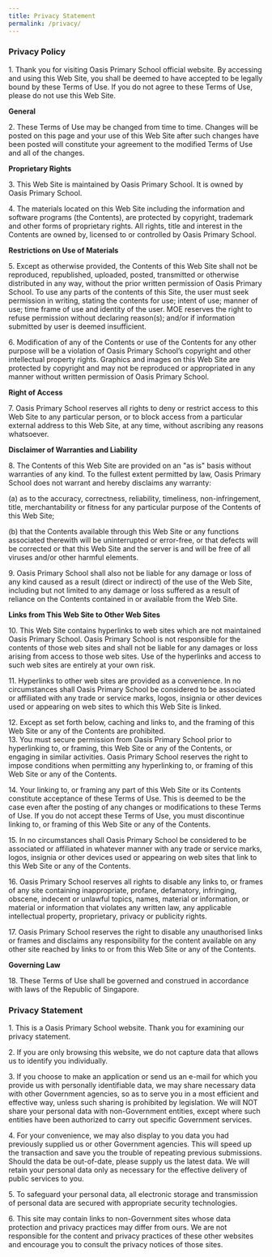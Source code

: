 ```yaml
---
title: Privacy Statement
permalink: /privacy/
---
```

### **Privacy Policy**

1\. Thank you for visiting Oasis Primary School official website. By accessing and using this Web Site, you shall be deemed to have accepted to be legally bound by these Terms of Use. If you do not agree to these Terms of Use, please do not use this Web Site.

**General**

2\. These Terms of Use may be changed from time to time. Changes will be posted on this page and your use of this Web Site after such changes have been posted will constitute your agreement to the modified Terms of Use and all of the changes.

**Proprietary Rights**

3\. This Web Site is maintained by Oasis Primary School. It is owned by Oasis Primary School.

4\. The materials located on this Web Site including the information and software programs (the Contents), are protected by copyright, trademark and other forms of proprietary rights. All rights, title and interest in the Contents are owned by, licensed to or controlled by Oasis Primary School.

**Restrictions on Use of Materials**

5\. Except as otherwise provided, the Contents of this Web Site shall not be reproduced, republished, uploaded, posted, transmitted or otherwise distributed in any way, without the prior written permission of Oasis Primary School. To use any parts of the contents of this Site, the user must seek permission in writing, stating the contents for use; intent of use; manner of use; time frame of use and identity of the user. MOE reserves the right to refuse permission without declaring reason(s); and/or if information submitted by user is deemed insufficient.

6\. Modification of any of the Contents or use of the Contents for any other purpose will be a violation of Oasis Primary School’s copyright and other intellectual property rights. Graphics and images on this Web Site are protected by copyright and may not be reproduced or appropriated in any manner without written permission of Oasis Primary School.

**Right of Access**

7\. Oasis Primary School reserves all rights to deny or restrict access to this Web Site to any particular person, or to block access from a particular external address to this Web Site, at any time, without ascribing any reasons whatsoever.

**Disclaimer of Warranties and Liability**

8\. The Contents of this Web Site are provided on an "as is" basis without warranties of any kind. To the fullest extent permitted by law, Oasis Primary School does not warrant and hereby disclaims any warranty:

(a) as to the accuracy, correctness, reliability, timeliness, non-infringement, title, merchantability or fitness for any particular purpose of the Contents of this Web Site;

(b) that the Contents available through this Web Site or any functions associated therewith will be uninterrupted or error-free, or that defects will be corrected or that this Web Site and the server is and will be free of all viruses and/or other harmful elements.

9\. Oasis Primary School shall also not be liable for any damage or loss of any kind caused as a result (direct or indirect) of the use of the Web Site, including but not limited to any damage or loss suffered as a result of reliance on the Contents contained in or available from the Web Site.

**Links from This Web Site to Other Web Sites**

10\. This Web Site contains hyperlinks to web sites which are not maintained Oasis Primary School. Oasis Primary School is not responsible for the contents of those web sites and shall not be liable for any damages or loss arising from access to those web sites. Use of the hyperlinks and access to such web sites are entirely at your own risk.

11\. Hyperlinks to other web sites are provided as a convenience. In no circumstances shall Oasis Primary School be considered to be associated or affiliated with any trade or service marks, logos, insignia or other devices used or appearing on web sites to which this Web Site is linked.

12\. Except as set forth below, caching and links to, and the framing of this Web Site or any of the Contents are prohibited.  
13\. You must secure permission from Oasis Primary School prior to hyperlinking to, or framing, this Web Site or any of the Contents, or engaging in similar activities. Oasis Primary School reserves the right to impose conditions when permitting any hyperlinking to, or framing of this Web Site or any of the Contents.

14\. Your linking to, or framing any part of this Web Site or its Contents constitute acceptance of these Terms of Use. This is deemed to be the case even after the posting of any changes or modifications to these Terms of Use. If you do not accept these Terms of Use, you must discontinue linking to, or framing of this Web Site or any of the Contents.

15\. In no circumstances shall Oasis Primary School be considered to be associated or affiliated in whatever manner with any trade or service marks, logos, insignia or other devices used or appearing on web sites that link to this Web Site or any of the Contents.

16\. Oasis Primary School reserves all rights to disable any links to, or frames of any site containing inappropriate, profane, defamatory, infringing, obscene, indecent or unlawful topics, names, material or information, or material or information that violates any written law, any applicable intellectual property, proprietary, privacy or publicity rights.

17\. Oasis Primary School reserves the right to disable any unauthorised links or frames and disclaims any responsibility for the content available on any other site reached by links to or from this Web Site or any of the Contents.

**Governing Law**

18\. These Terms of Use shall be governed and construed in accordance with laws of the Republic of Singapore.

### Privacy Statement

  
1\. This is a Oasis Primary School website. Thank you for examining our privacy statement.

  

2\. If you are only browsing this website, we do not capture data that allows us to identify you individually.

  

3\. If you choose to make an application or send us an e-mail for which you provide us with personally identifiable data, we may share necessary data with other Government agencies, so as to serve you in a most efficient and effective way, unless such sharing is prohibited by legislation. We will NOT share your personal data with non-Government entities, except where such entities have been authorized to carry out specific Government services.

  

4\. For your convenience, we may also display to you data you had previously supplied us or other Government agencies. This will speed up the transaction and save you the trouble of repeating previous submissions. Should the data be out-of-date, please supply us the latest data. We will retain your personal data only as necessary for the effective delivery of public services to you.

  

5\. To safeguard your personal data, all electronic storage and transmission of personal data are secured with appropriate security technologies.

  

6\. This site may contain links to non-Government sites whose data protection and privacy practices may differ from ours. We are not responsible for the content and privacy practices of these other websites and encourage you to consult the privacy notices of those sites.